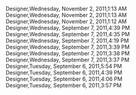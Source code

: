 ﻿Designer,Wednesday, November 2, 2011,1:13 AM  Designer,Wednesday, November 2, 2011,1:13 AM  Designer,Wednesday, November 2, 2011,1:12 AM  Designer,Wednesday, September 7, 2011,4:39 PM  Designer,Wednesday, September 7, 2011,4:35 PM  Designer,Wednesday, September 7, 2011,4:19 PM  Designer,Wednesday, September 7, 2011,3:39 PM  Designer,Wednesday, September 7, 2011,3:38 PM  Designer,Wednesday, September 7, 2011,3:37 PM  Designer,Tuesday, September 6, 2011,5:54 PM  Designer,Tuesday, September 6, 2011,4:39 PM  Designer,Tuesday, September 6, 2011,4:06 PM  Designer,Tuesday, September 6, 2011,3:57 PM
